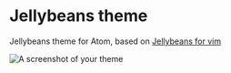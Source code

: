 # Jellybeans theme

Jellybeans theme for Atom, based on [Jellybeans for vim][jellybeans.vim]

![A screenshot of your theme](https://f.cloud.github.com/assets/69169/2289498/4c3cb0ec-a009-11e3-8dbd-077ee11741e5.gif)

[jellybeans.vim]: https://github.com/nanotech/jellybeans.vim
